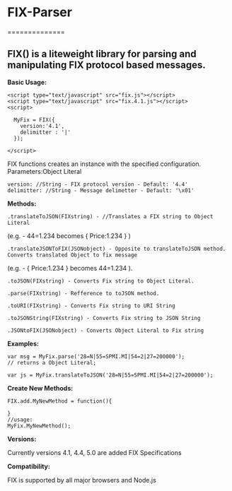 # FIX-Parser
==============


FIX() is a liteweight library for parsing and manipulating FIX protocol based messages.
--------------

**Basic Usage:**


    <script type="text/javascript" src="fix.js"></script>
    <script type="text/javascript" src="fix.4.1.js"></script>
    <script>

      MyFix = FIX({
        version:'4.1',
        delimitter : '|'
      });

    </script>

FIX functions creates an instance with the specified configuration.
Parameters:Object Literal

    version: //String - FIX protocol version - Default: '4.4'
    delimitter: //String - Message delimetter - Default: '\x01'

**Methods:**

	.translateToJSON(FIXstring) - //Translates a FIX string to Object Literal
(e.g. - 44=1.234 becomes { Price:1.234 } )

	.translateJSONToFIX(JSONobject) - Opposite to translateToJSON method. Converts translated Object to fix message
(e.g. - { Price:1.234 } becomes 44=1.234 ).

    .toJSON(FIXstring) - Converts Fix string to Object Literal.

    .parse(FIXstring) - Refference to toJSON method.

    .toURI(FIXstring) - Converts Fix string to URI String

    .toJSONString(FIXstring) - Converts Fix string to JSON String

    .JSONtoFIX(JSONobject) - Converts Object Literal to Fix string

**Examples:**


    var msg = MyFix.parse('28=N|55=SPMI.MI|54=2|27=200000');
    // returns a Object Literal;

    var js = MyFix.translateToJSON('28=N|55=SPMI.MI|54=2|27=200000');


**Create New Methods:**



    FIX.add.MyNewMethod = function(){

    }
	//usage:
	MyFix.MyNewMethod();


**Versions:**

Currently versions 4.1, 4.4, 5.0 are added FIX Specifications

**Compatibility:**

FIX is supported by all major browsers and Node.js
